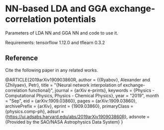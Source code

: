 NN-based LDA and GGA exchange-correlation potentials
====

Parameters of LDA NN and GGA NN and code to use it.

Requirements: tensorflow 1.12.0 and tflearn 0.3.2

## Reference
Cite the following paper in any related works.

@ARTICLE{2019arXiv190903860R,
       author = {{Ryabov}, Alexander and {Zhilyaev}, Petr},
        title = "{Neural network interpolation of exchange-correlation functional}",
      journal = {arXiv e-prints},
     keywords = {Physics - Computational Physics, Physics - Chemical Physics},
         year = "2019",
        month = "Sep",
          eid = {arXiv:1909.03860},
        pages = {arXiv:1909.03860},
archivePrefix = {arXiv},
       eprint = {1909.03860},
 primaryClass = {physics.comp-ph},
       adsurl = {https://ui.adsabs.harvard.edu/abs/2019arXiv190903860R},
      adsnote = {Provided by the SAO/NASA Astrophysics Data System}
}

